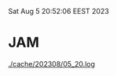 Sat Aug  5 20:52:06 EEST 2023
# JAM
<a href='./cache/202308/05_20.log'>./cache/202308/05_20.log</a>
